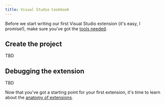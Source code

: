 ```yaml
---
title: Visual Studio Cookbook
---
```


Before we start writing our first Visual Studio extension (it's easy, I promise!), make sure you've got the [tools needed](get-the-tools.md).

## Create the project

TBD

## Debugging the extension

TBD

Now that you've got a starting point for your first extension, it's time to learn about the [anatomy of extensions](extension-anatomy.md).
